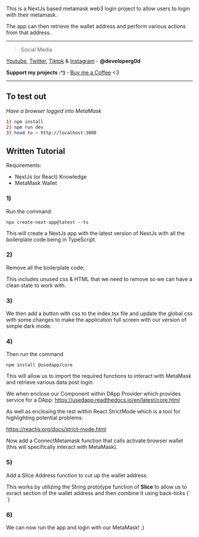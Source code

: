 This is a NextJs based metamask web3 login project to allow users to login with their metamask.

The app can then retrieve the wallet address and perform various actions from that address.

---

> Social Media

[Youtube](https://www.youtube.com/channel/UCNSVBipVk4ocQrcXCixxGtA), [Twitter](https://twitter.com/developerg0d), [Tiktok](https://www.tiktok.com/@developerg0d) & [Instagram](https://instagram.com/developerg0d) - **@developerg0d**

**Support my projects :^)** - [Buy me a Coffee](https://www.buymeacoffee.com/developerg0d) <3

---

## To test out

_Have a browser logged into MetaMask_

```bash
1) npm install
2) npm run dev
3) head to > http://localhost:3000
```

## Written Tutorial

Requirements:
- NextJs (or React) Knowledge
- MetaMask Wallet

### 1)
Run the command:
```
npx create-next-app@latest --ts
```
This will create a NextJs app with the latest version of NextJs with all the boilerplate code being in TypeScript.

### 2) 

Remove all the boilerplate code; 

This includes unused css & HTML that we need to remove so we can have a clean state to work with.

### 3)  

We then add a button with css to the index.tsx file and update the global css with some changes to make the application full screen with our version of simple dark mode.

### 4) 

Then run the command
```
npm install @usedapp/core
```
This will allow us to import the required functions to interact with MetaMask and retrieve various data post login.

We when enclose our Component within DApp Provider which provides service for a DApp: https://usedapp.readthedocs.io/en/latest/core.html

As well as enclosing the rest within React.StrictMode which is a tool for highlighting potential problems:

https://reactjs.org/docs/strict-mode.html

Now add a ConnectMetamask function that calls activate browser wallet (this will specifically interact with MetaMask).

### 5) 

Add a Slice Address function to cut up the wallet address.

This works by utilizing the String prototype function of **Slice** to allow us to exract section of the wallet address and then combine it using back-ticks (\` \`)

### 6)

We can now run the app and login with our MetaMask! :)